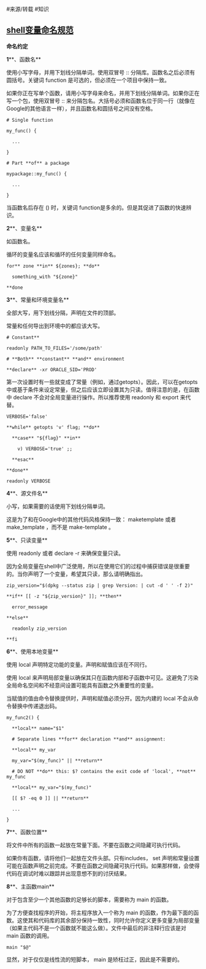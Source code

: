 #来源/转载 
#知识 


## [shell变量命名规范](https://www.cnblogs.com/gentlemanhai/p/11835793.html)

**命名约定**

**1****、函数名**

使用小写字母，并用下划线分隔单词。使用双冒号 :: 分隔库。函数名之后必须有圆括号。关键词 function 是可选的，但必须在一个项目中保持一致。

如果你正在写单个函数，请用小写字母来命名，并用下划线分隔单词。如果你正在写一个包，使用双冒号 :: 来分隔包名。大括号必须和函数名位于同一行（就像在Google的其他语言一样），并且函数名和圆括号之间没有空格。

```shell
# Single function

my_func() {

  ...

}

# Part **of** a package

mypackage::my_func() {

  ...

}
```

当函数名后存在 () 时，关键词 function是多余的。但是其促进了函数的快速辨识。

**2****、变量名**

如函数名。

循环的变量名应该和循环的任何变量同样命名。

```shell
for** zone **in** ${zones}; **do**

  something_with "${zone}"

**done
```

**3****、常量和环境变量名**

全部大写，用下划线分隔，声明在文件的顶部。

常量和任何导出到环境中的都应该大写。

```shell
# Constant**

readonly PATH_TO_FILES='/some/path'

# **Both** **constant** **and** environment

**declare** -xr ORACLE_SID='PROD'
```

第一次设置时有一些就变成了常量（例如，通过getopts）。因此，可以在getopts中或基于条件来设定常量，但之后应该立即设置其为只读。值得注意的是，在函数中 declare 不会对全局变量进行操作。所以推荐使用 readonly 和 export 来代替。

```shell
VERBOSE='false'

**while** getopts 'v' flag; **do**

  **case** "${flag}" **in**

    v) VERBOSE='true' ;;

  **esac**

**done**

readonly VERBOSE
```

**4****、源文件名**

小写，如果需要的话使用下划线分隔单词。

这是为了和在Google中的其他代码风格保持一致： maketemplate 或者 make_template ，而不是 make-template 。

**5****、只读变量**

使用 readonly 或者 declare -r 来确保变量只读。

因为全局变量在shell中广泛使用，所以在使用它们的过程中捕获错误是很重要的。当你声明了一个变量，希望其只读，那么请明确指出。

```shell
zip_version="$(dpkg --status zip | grep Version: | cut -d ' ' -f 2)"

**if** [[ -z "${zip_version}" ]]; **then**

  error_message

**else**

  readonly zip_version

**fi
```

**6****、使用本地变量**

使用 local 声明特定功能的变量。声明和赋值应该在不同行。

使用 local 来声明局部变量以确保其只在函数内部和子函数中可见。这避免了污染全局命名空间和不经意间设置可能具有函数之外重要性的变量。

当赋值的值由命令替换提供时，声明和赋值必须分开。因为内建的 local 不会从命令替换中传递退出码。

```shell
my_func2() {

  **local** name="$1"

  # Separate lines **for** declaration **and** assignment:

  **local** my_var

  my_var="$(my_func)" || **return**

  # DO NOT **do** this: $? contains the exit code of 'local', **not** my_func

  **local** my_var="$(my_func)"

  [[ $? -eq 0 ]] || **return**

  ...

}
```

**7****、函数位置**

将文件中所有的函数一起放在常量下面。不要在函数之间隐藏可执行代码。

如果你有函数，请将他们一起放在文件头部。只有includes， set 声明和常量设置可能在函数声明之前完成。不要在函数之间隐藏可执行代码。如果那样做，会使得代码在调试时难以跟踪并出现意想不到的讨厌结果。

**8****、主函数main**

对于包含至少一个其他函数的足够长的脚本，需要称为 main 的函数。

为了方便查找程序的开始，将主程序放入一个称为 main 的函数，作为最下面的函数。这使其和代码库的其余部分保持一致性，同时允许你定义更多变量为局部变量（如果主代码不是一个函数就不能这么做）。文件中最后的非注释行应该是对 main 函数的调用。

```shell
main "$@"
```

显然，对于仅仅是线性流的短脚本， main 是矫枉过正，因此是不需要的。